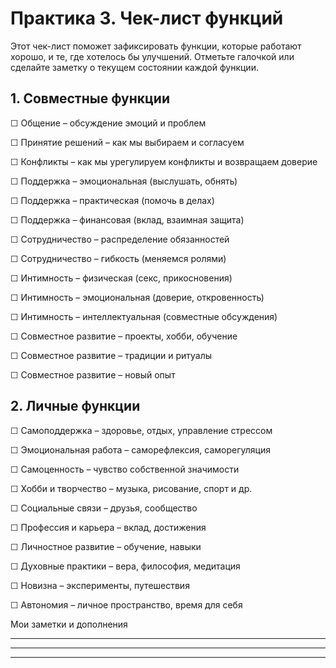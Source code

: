 # Практика 3. Чек-лист функций


Этот чек-лист поможет зафиксировать функции, которые работают хорошо, и те, где хотелось бы улучшений. Отметьте галочкой или сделайте заметку о текущем состоянии каждой функции.

## 1. Совместные функции

☐ Общение – обсуждение эмоций и проблем

☐ Принятие решений – как мы выбираем и согласуем

☐ Конфликты – как мы урегулируем конфликты и возвращаем доверие

☐ Поддержка – эмоциональная (выслушать, обнять)

☐ Поддержка – практическая (помочь в делах)

☐ Поддержка – финансовая (вклад, взаимная защита)

☐ Сотрудничество – распределение обязанностей

☐ Сотрудничество – гибкость (меняемся ролями)

☐ Интимность – физическая (секс, прикосновения)

☐ Интимность – эмоциональная (доверие, откровенность)

☐ Интимность – интеллектуальная (совместные обсуждения)

☐ Совместное развитие – проекты, хобби, обучение

☐ Совместное развитие – традиции и ритуалы

☐ Совместное развитие – новый опыт

## 2. Личные функции

☐ Самоподдержка – здоровье, отдых, управление стрессом

☐ Эмоциональная работа – саморефлексия, саморегуляция

☐ Самоценность – чувство собственной значимости

☐ Хобби и творчество – музыка, рисование, спорт и др.

☐ Социальные связи – друзья, сообщество

☐ Профессия и карьера – вклад, достижения

☐ Личностное развитие – обучение, навыки

☐ Духовные практики – вера, философия, медитация

☐ Новизна – эксперименты, путешествия

☐ Автономия – личное пространство, время для себя

Мои заметки и дополнения
____________________________________________________________
____________________________________________________________
____________________________________________________________
